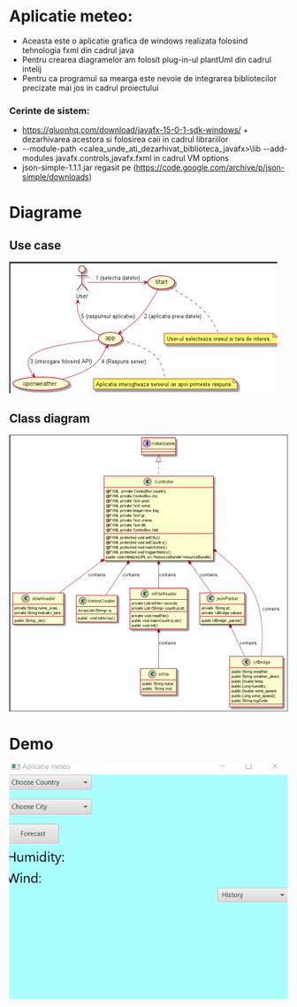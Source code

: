 # Aplicatie meteo:
- Aceasta este o aplicatie grafica de windows realizata folosind tehnologia fxml din cadrul java
- Pentru crearea diagramelor am folosit plug-in-ul plantUml din cadrul intelij
- Pentru ca programul sa mearga este nevoie de integrarea bibliotecilor precizate mai jos in cadrul proiectului

### Cerinte de sistem:
- https://gluonhq.com/download/javafx-15-0-1-sdk-windows/  + dezarhivarea acestora si folosirea caii in cadrul librariilor
- --module-path <calea_unde_ati_dezarhivat_biblioteca_javafx>\lib --add-modules javafx.controls,javafx.fxml in cadrul VM options 
- json-simple-1.1.1.jar regasit pe (https://code.google.com/archive/p/json-simple/downloads)



# Diagrame

## Use case

![](UseCase.png)

## Class diagram

![](ClassDiagram.png)

# Demo
![](proiect.gif)

